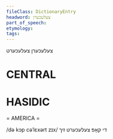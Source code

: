 ```yaml
---
fileClass: DictionaryEntry
headword: צעלעכערן
part_of_speech: 
etymology: 
tags: 
---
```

צעלעכערן
צעלעכערט

CENTRAL
========

HASIDIC
=======
= AMERICA = 

/də kɔp cəˈlɛxərt zɪx/ די קאָפּ צעלעכערט זיך